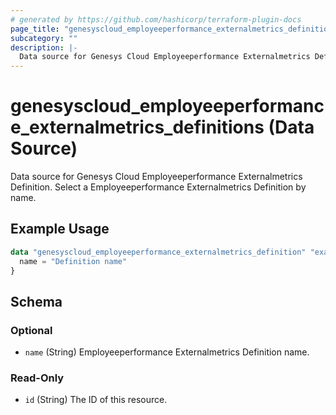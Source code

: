 ```yaml
---
# generated by https://github.com/hashicorp/terraform-plugin-docs
page_title: "genesyscloud_employeeperformance_externalmetrics_definitions Data Source - terraform-provider-genesyscloud"
subcategory: ""
description: |-
  Data source for Genesys Cloud Employeeperformance Externalmetrics Definition. Select a Employeeperformance Externalmetrics Definition by name.
---
```


# genesyscloud_employeeperformance_externalmetrics_definitions (Data Source)

Data source for Genesys Cloud Employeeperformance Externalmetrics Definition. Select a Employeeperformance Externalmetrics Definition by name.

## Example Usage

```terraform
data "genesyscloud_employeeperformance_externalmetrics_definition" "example_externalmetrics_definition" {
  name = "Definition name"
}
```

<!-- schema generated by tfplugindocs -->
## Schema

### Optional

- `name` (String) Employeeperformance Externalmetrics Definition name.

### Read-Only

- `id` (String) The ID of this resource.
